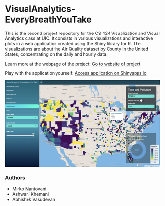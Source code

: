 # VisualAnalytics-EveryBreathYouTake

This is the second project repository for the CS 424 Visualization and Visual Analytics class at UIC. It consists in various visualizations and interactive plots in a web application created using the Shiny library for R. The visualizations are about the Air Quality dataset by County in the United States, concentrating on the daily and hourly data. 

Learn more at the webpage of the project:
[Go to website of project](https://mirkomantovani.com/projects/EveryBreathYouTake.html)

Play with the application yourself:
[Access application on Shinyapps.io](https://mirkomantovani.shinyapps.io/EveryBreathYouTake/)


![](media/cover.png)

### Authors
* Mirko Mantovani
* Ashwani Khemani
* Abhishek Vasudevan


